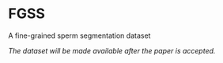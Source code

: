 # FGSS

A fine-grained sperm segmentation dataset

*The dataset will be made available after the paper is accepted.*
